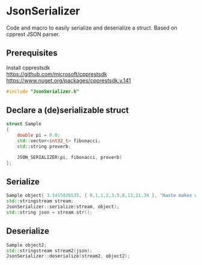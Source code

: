 # JsonSerializer
Code and macro to easily serialize and deserialize a struct. Based on cpprest JSON parser.

## Prerequisites

Install cpprestsdk  
https://github.com/microsoft/cpprestsdk  
https://www.nuget.org/packages/cpprestsdk.v.141

```cpp
#include "JsonSerializer.h"
```

## Declare a (de)serializable struct

```cpp
struct Sample
{
	double pi = 0.0;
	std::vector<int32_t> fibonacci;
	std::string proverb;

	JSON_SERIALIZER(pi, fibonacci, proverb)
};
```

## Serialize

```cpp
Sample object{ 3.1415926535, { 0,1,1,2,3,5,8,13,21,34 }, "Haste makes waste" };
std::stringstream stream;
JsonSerializer::serialize(stream, object);
std::string json = stream.str();
```

## Deserialize

```cpp
Sample object2;
std::stringstream stream2(json);
JsonSerializer::deserialize(stream2, object2);
```
